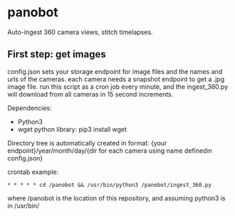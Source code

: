# panobot
Auto-ingest 360 camera views, stitch timelapses.

## First step: get images
config.json sets your storage endpoint for image files and the names and urls of the cameras. each camera needs a snapshot endpoint to get a .jpg image file.
run this script as a cron job every minute, and the ingest_360.py will download from all cameras in 15 second increments.

Dependencies:
* Python3
* wget python library:
    pip3 install wget

Directory tree is automatically created in format:
  {your endpoint}/year/month/day/{dir for each camera using name definedin config.json}


crontab example:

    * * * * * cd /panobot && /usr/bin/python3 /panobot/ingest_360.py

where /panobot is the location of this repository, and assuming python3 is in /usr/bin/
